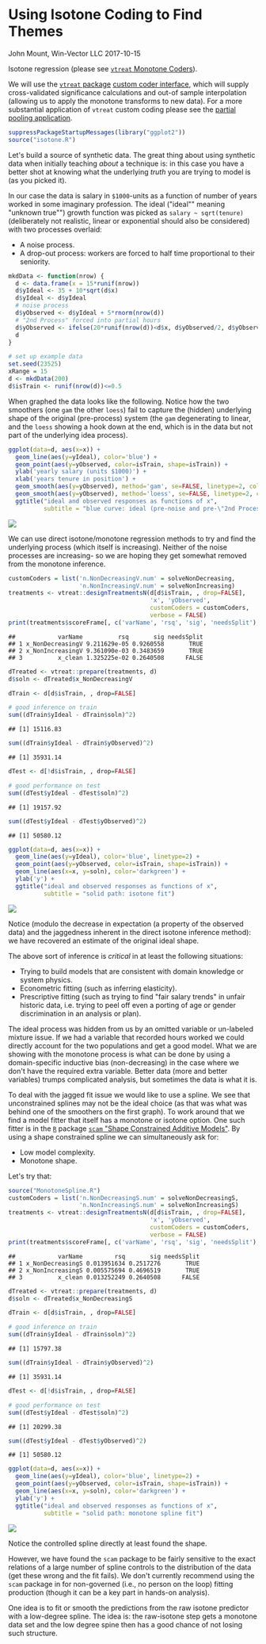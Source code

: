 Using Isotone Coding to Find Themes
================
John Mount, Win-Vector LLC
2017-10-15

Isotone regression (please see [`vtreat` Monotone Coders](https://github.com/WinVector/vtreat/blob/master/extras/MonotoneCoder.md)).

We will use the [`vtreat` package](https://winvector.github.io/vtreat/) [custom coder interface](https://github.com/WinVector/vtreat/blob/master/extras/CustomLevelCoders.md), which will supply cross-validated significance calculations and out-of sample interpolation (allowing us to apply the monotone transforms to new data). For a more substantial application of `vtreat` custom coding please see the [partial pooling application](http://www.win-vector.com/blog/2017/09/partial-pooling-for-lower-variance-variable-encoding/).

``` r
suppressPackageStartupMessages(library("ggplot2"))
source("isotone.R")
```

Let's build a source of synthetic data. The great thing about using synthetic data when initially teaching *about* a technique is: in this case you have a better shot at knowing what the underlying *truth* you are trying to model is (as you picked it).

In our case the data is salary in `$1000`-units as a function of number of years worked in some imaginary profession. The ideal ("ideal"" meaning "unknown true"") growth function was picked as `salary ~ sqrt(tenure)` (deliberately not realistic, linear or exponential should also be considered) with two processes overlaid:

-   A noise process.
-   A drop-out process: workers are forced to half time proportional to their seniority.

``` r
mkdData <- function(nrow) {
  d <- data.frame(x = 15*runif(nrow))
  d$yIdeal <- 35 + 10*sqrt(d$x)
  d$yIdeal <- d$yIdeal
  # noise process
  d$yObserved <- d$yIdeal + 5*rnorm(nrow(d))
  # "2nd Process" forced into partial hours
  d$yObserved <- ifelse(20*runif(nrow(d))<d$x, d$yObserved/2, d$yObserved)
  d
}
```

``` r
# set up example data
set.seed(23525)
xRange = 15
d <- mkdData(200)
d$isTrain <- runif(nrow(d))<=0.5
```

When graphed the data looks like the following. Notice how the two smoothers (one `gam` the other `loess`) fail to capture the (hidden) underlying shape of the original (pre-process) system (the `gam` degenerating to linear, and the `loess` showing a hook down at the end, which is in the data but not part of the underlying idea process).

``` r
ggplot(data=d, aes(x=x)) + 
  geom_line(aes(y=yIdeal), color='blue') + 
  geom_point(aes(y=yObserved, color=isTrain, shape=isTrain)) +
  ylab('yearly salary (units $1000)') + 
  xlab('years tenure in position') +
  geom_smooth(aes(y=yObserved), method='gam', se=FALSE, linetype=2, color='darkgreen') +
  geom_smooth(aes(y=yObserved), method='loess', se=FALSE, linetype=2, color='darkgreen') +
  ggtitle("ideal and observed responses as functions of x",
          subtitle = "blue curve: ideal (pre-noise and pre-\"2nd Process\") values\ngreen dashes: smoothing curves/fits")
```

![](Monotone2_files/figure-markdown_github-ascii_identifiers/plot-1.png)

We can use direct isotone/monotone regression methods to try and find the underlying process (which itself is increasing). Neither of the noise processes are increasing- so we are hoping they get somewhat removed from the monotone inference.

``` r
customCoders = list('n.NonDecreasingV.num' = solveNonDecreasing,
                    'n.NonIncreasingV.num' = solveNonIncreasing)
treatments <- vtreat::designTreatmentsN(d[d$isTrain, , drop=FALSE], 
                                        'x', 'yObserved', 
                                        customCoders = customCoders,
                                        verbose = FALSE)
print(treatments$scoreFrame[, c('varName', 'rsq', 'sig', 'needsSplit'), drop=FALSE])
```

    ##            varName          rsq       sig needsSplit
    ## 1 x_NonDecreasingV 9.211629e-05 0.9260558       TRUE
    ## 2 x_NonIncreasingV 9.361090e-03 0.3483659       TRUE
    ## 3          x_clean 1.325225e-02 0.2640508      FALSE

``` r
dTreated <- vtreat::prepare(treatments, d)
d$soln <- dTreated$x_NonDecreasingV

dTrain <- d[d$isTrain, , drop=FALSE]

# good inference on train
sum((dTrain$yIdeal - dTrain$soln)^2)
```

    ## [1] 15116.83

``` r
sum((dTrain$yIdeal - dTrain$yObserved)^2)
```

    ## [1] 35931.14

``` r
dTest <- d[!d$isTrain, , drop=FALSE]

# good performance on test
sum((dTest$yIdeal - dTest$soln)^2)
```

    ## [1] 19157.92

``` r
sum((dTest$yIdeal - dTest$yObserved)^2)
```

    ## [1] 50580.12

``` r
ggplot(data=d, aes(x=x)) + 
  geom_line(aes(y=yIdeal), color='blue', linetype=2) + 
  geom_point(aes(y=yObserved, color=isTrain, shape=isTrain)) +
  geom_line(aes(x=x, y=soln), color='darkgreen') +
  ylab('y') +
  ggtitle("ideal and observed responses as functions of x",
          subtitle = "solid path: isotone fit")
```

![](Monotone2_files/figure-markdown_github-ascii_identifiers/model1-1.png)

Notice (modulo the decrease in expectation (a property of the observed data) and the jaggedness inherent in the direct isotone inference method): we have recovered an estimate of the original ideal shape.

The above sort of inference is *critical* in at least the following situations:

-   Trying to build models that are consistent with domain knowledge or system physics.
-   Econometric fitting (such as inferring elasticity).
-   Prescriptive fitting (such as trying to find "fair salary trends" in unfair historic data, i.e. trying to peel off even a porting of age or gender discrimination in an analysis or plan).

The ideal process was hidden from us by an omitted variable or un-labeled mixture issue. If we had a variable that recorded hours worked we could directly account for the two populations and get a good model. What we are showing with the monotone process is what can be done by using a domain-specific inductive bias (non-decreasing) in the case where we don't have the required extra variable. Better data (more and better variables) trumps complicated analysis, but sometimes the data is what it is.

To deal with the jagged fit issue we would like to use a spline. We see that unconstrained splines may not be the ideal choice (as that was what was behind one of the smoothers on the first graph). To work around that we find a model fitter that itself has a monotone or isotone option. One such fitter is in the [`R`](https://www.r-project.org) package [`scam` "Shape Constrained Additive Models"](https://CRAN.R-project.org/package=scam). By using a shape constrained spline we can simultaneously ask for:

-   Low model complexity.
-   Monotone shape.

Let's try that:

``` r
source("MonotoneSpline.R")
customCoders = list('n.NonDecreasingS.num' = solveNonDecreasingS,
                    'n.NonIncreasingS.num' = solveNonIncreasingS)
treatments <- vtreat::designTreatmentsN(d[d$isTrain, , drop=FALSE], 
                                        'x', 'yObserved', 
                                        customCoders = customCoders,
                                        verbose = FALSE)
print(treatments$scoreFrame[, c('varName', 'rsq', 'sig', 'needsSplit'), drop=FALSE])
```

    ##            varName         rsq       sig needsSplit
    ## 1 x_NonDecreasingS 0.013951634 0.2517276       TRUE
    ## 2 x_NonIncreasingS 0.005575694 0.4696519       TRUE
    ## 3          x_clean 0.013252249 0.2640508      FALSE

``` r
dTreated <- vtreat::prepare(treatments, d)
d$soln <- dTreated$x_NonDecreasingS

dTrain <- d[d$isTrain, , drop=FALSE]

# good inference on train
sum((dTrain$yIdeal - dTrain$soln)^2)
```

    ## [1] 15797.38

``` r
sum((dTrain$yIdeal - dTrain$yObserved)^2)
```

    ## [1] 35931.14

``` r
dTest <- d[!d$isTrain, , drop=FALSE]

# good performance on test
sum((dTest$yIdeal - dTest$soln)^2)
```

    ## [1] 20299.38

``` r
sum((dTest$yIdeal - dTest$yObserved)^2)
```

    ## [1] 50580.12

``` r
ggplot(data=d, aes(x=x)) + 
  geom_line(aes(y=yIdeal), color='blue', linetype=2) + 
  geom_point(aes(y=yObserved, color=isTrain, shape=isTrain)) +
  geom_line(aes(x=x, y=soln), color='darkgreen') +
  ylab('y') +
  ggtitle("ideal and observed responses as functions of x",
          subtitle = "solid path: monotone spline fit")
```

![](Monotone2_files/figure-markdown_github-ascii_identifiers/scam-1.png)

Notice the controlled spline directly at least found the shape.

However, we have found the `scam` package to be fairly sensitive to the exact relations of a large number of spline controls to the distribution of the data (get these wrong and the fit fails). We don't currently recommend using the `scam` package in for non-governed (i.e., no person on the loop) fitting production (though it can be a key part in hands-on analysis).

One idea is to fit or smooth the predictions from the raw isotone predictor with a low-degree spline. The idea is: the raw-isotone step gets a monotone data set and the low degree spine then has a good chance of not losing such structure.
